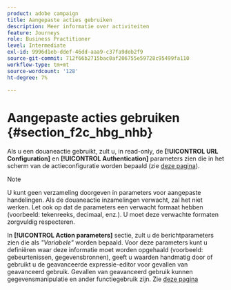 ```yaml
---
product: adobe campaign
title: Aangepaste acties gebruiken
description: Meer informatie over activiteiten
feature: Journeys
role: Business Practitioner
level: Intermediate
exl-id: 9996d1eb-ddef-46dd-aaa9-c37fa9deb2f9
source-git-commit: 712f66b2715bac0af206755e59728c95499fa110
workflow-type: tm+mt
source-wordcount: '128'
ht-degree: 7%

---
```


# Aangepaste acties gebruiken {#section_f2c_hbg_nhb}

Als u een douaneactie gebruikt, zult u, in read-only, de **[!UICONTROL URL Configuration]** en **[!UICONTROL Authentication]** parameters zien die in het scherm van de actieconfiguratie worden bepaald (zie [deze pagina](../action/about-custom-action-configuration.md)).

>[!NOTE]
>
>U kunt geen verzameling doorgeven in parameters voor aangepaste handelingen. Als de douaneactie inzamelingen verwacht, zal het niet werken. Let ook op dat de parameters een verwacht formaat hebben (voorbeeld: tekenreeks, decimaal, enz.). U moet deze verwachte formaten zorgvuldig respecteren.

In **[!UICONTROL Action parameters]** sectie, zult u de berichtparameters zien die als _&quot;Variabele&quot;_ worden bepaald. Voor deze parameters kunt u definiëren waar deze informatie moet worden opgehaald (voorbeeld: gebeurtenissen, gegevensbronnen), geeft u waarden handmatig door of gebruikt u de geavanceerde expressie-editor voor gevallen van geavanceerd gebruik. Gevallen van geavanceerd gebruik kunnen gegevensmanipulatie en ander functiegebruik zijn. Zie [deze pagina](../expression/expressionadvanced.md)
